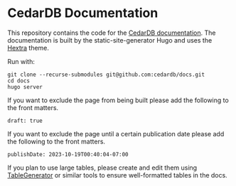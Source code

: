 # CedarDB Documentation

This repository contains the code for the [CedarDB documentation](https://cedardb.com/docs).
The documentation is built by the static-site-generator Hugo and uses the [Hextra](https://imfing.github.io/hextra/docs/guide/) theme.

Run with:
```shell
git clone --recurse-submodules git@github.com:cedardb/docs.git
cd docs
hugo server
```

If you want to exclude the page from being built please add the following to the front matters.
```
draft: true
```

If you want to exclude the page until a certain publication date please add the following to the front matters.
```
publishDate: 2023-10-19T00:40:04-07:00
```

If you plan to use large tables, please create and edit them using [TableGenerator](https://www.tablesgenerator.com/markdown_tables) or similar tools to ensure well-formatted tables in the docs.
